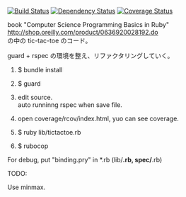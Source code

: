 
[![Build Status](https://travis-ci.org/katoy/ruby-tic-tac-toe.png?branch=master)](https://travis-ci.org/katoy/ruby-tic-tac-toe)
[![Dependency Status](https://gemnasium.com/katoy/ruby-tic-tac-toe.png)](https://gemnasium.com/katoy/ruby-tic-tac-toe)
[![Coverage Status](https://coveralls.io/repos/katoy/ruby-tic-tac-toe/badge.png)](https://coveralls.io/r/katoy/ruby-tic-tac-toe)

book "Computer Science Programming Basics in Ruby"  http://shop.oreilly.com/product/0636920028192.do  
の中の  tic-tac-toe のコード。  

 guard + rspec の環境を整え、リファクタリングしていく。
  

1. $ bundle install  
2. $ guard  
3. edit source.  
   auto runninng rspec when save file.  
4. open coverage/rcov/index.html, yuo can see coverage.  
  
5. $ ruby lib/tictactoe.rb
  
6. $ rubocop

For debug, put "binding.pry" in *.rb (lib/**.rb, spec/**.rb)  

TODO:

Use minmax.  

